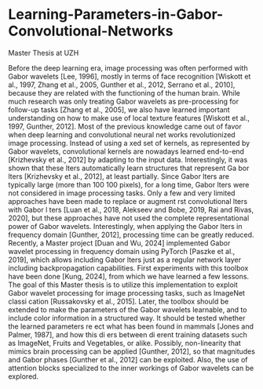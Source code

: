 # Learning-Parameters-in-Gabor-Convolutional-Networks
Master Thesis at UZH

Before the deep learning era, image processing was often performed with Gabor wavelets [Lee, 1996], mostly
in terms of face recognition [Wiskott et al., 1997, Zhang et al., 2005, Gunther et al., 2012, Serrano et al., 2010],
because they are related with the functioning of the human brain. While much research was only treating Gabor
wavelets as pre-processing for follow-up tasks [Zhang et al., 2005], we also have learned important understanding
on how to make use of local texture features [Wiskott et al., 1997, Gunther, 2012].
Most of the previous knowledge came out of favor when deep learning and convolutional neural net
works revolutionized image processing. Instead of using a xed set of kernels, as represented by Gabor
wavelets, convolutional kernels are nowadays learned end-to-end [Krizhevsky et al., 2012] by adapting to the
input data. Interestingly, it was shown that these lters automatically learn structures that represent Ga
bor lters [Krizhevsky et al., 2012], at least partially. Since Gabor lters are typically large (more than
100 100 pixels), for a long time, Gabor lters were not considered in image processing tasks. Only a few
and very limited approaches have been made to replace or augment rst convolutional lters with Gabor l
ters [Luan et al., 2018, Alekseev and Bobe, 2019, Rai and Rivas, 2020], but these approaches have not used the
complete representational power of Gabor wavelets.
Interestingly, when applying the Gabor lters in frequency domain [Gunther, 2012], processing time can be
greatly reduced. Recently, a Master project [Duan and Wu, 2024] implemented Gabor wavelet processing in
frequency domain using PyTorch [Paszke et al., 2019], which allows including Gabor lters just as a regular
network layer including backpropagation capabilities. First experiments with this toolbox have been done
[Kung, 2024], from which we have learned a few lessons.
The goal of this Master thesis is to utilize this implementation to exploit Gabor wavelet processing for
image processing tasks, such as ImageNet classi cation [Russakovsky et al., 2015]. Later, the toolbox should
be extended to make the parameters of the Gabor wavelets learnable, and to include color information in a
structured way. It should be tested whether the learned parameters re ect what has been found in mammals
[Jones and Palmer, 1987], and how this di ers between di erent training datasets such as ImageNet, Fruits and
Vegetables, or alike. Possibly, non-linearity that mimics brain processing can be applied [Gunther, 2012], so
that magnitudes and Gabor phases [Gunther et al., 2012] can be exploited. Also, the use of attention blocks
specialized to the inner workings of Gabor wavelets can be explored.
